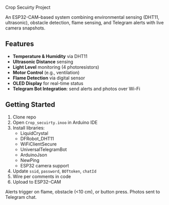 Crop Secuirty Project

An ESP32-CAM–based system combining environmental sensing (DHT11, ultrasonic), obstacle detection, flame sensing, and Telegram alerts with live camera snapshots.

## Features
- **Temperature & Humidity** via DHT11
- **Ultrasonic Distance** sensing
- **Light Level** monitoring (4 photoresistors)
- **Motor Control** (e.g., ventilation)
- **Flame Detection** via digital sensor
- **OLED Display** for real-time status
- **Telegram Bot Integration**: send alerts and photos over Wi-Fi

## Getting Started
1. Clone repo  
2. Open `Crop_secuirty.inoo` in Arduino IDE  
3. Install libraries:  
   - LiquidCrystal  
   - DFRobot_DHT11  
   - WiFiClientSecure  
   - UniversalTelegramBot  
   - ArduinoJson  
   - NewPing  
   - ESP32 camera support  
4. Update `ssid`, `password`, `BOTtoken`, `chatId`  
5. Wire per comments in code  
6. Upload to ESP32–CAM  

Alerts trigger on flame, obstacle (<10 cm), or button press. Photos sent to Telegram chat.

